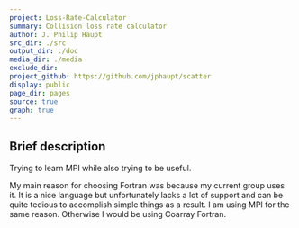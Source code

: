 ```yaml
---
project: Loss-Rate-Calculator
summary: Collision loss rate calculator
author: J. Philip Haupt
src_dir: ./src
output_dir: ./doc
media_dir: ./media
exclude_dir:
project_github: https://github.com/jphaupt/scatter
display: public
page_dir: pages
source: true
graph: true
---
```


Brief description
-----------------

Trying to learn MPI while also trying to be useful.

My main reason for choosing Fortran was because my current group uses it. It is
a nice language but unfortunately lacks a lot of support and can be quite
tedious to accomplish simple things as a result. I am using MPI for the same
reason. Otherwise I would be using Coarray Fortran.
